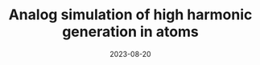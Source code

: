 ---
title: "Analog simulation of high harmonic generation in atoms"
collection: publications
permalink: " /publication/2023-08-20-Analog simulation of high harmonic generation in atoms"
date: 2023-08-20
venue: 'arXiv:'
paperurl: 'https://arxiv.org/abs/2308.10223'
citation: 'Javier Argüello-Luengo, Javier Rivera-Dean, Philipp Stammer, Andrew S. Maxwell, David M. Weld, Marcelo F. Ciappina, Maciej Lewenstein,  arXiv:2308.10223 (2023)'
---